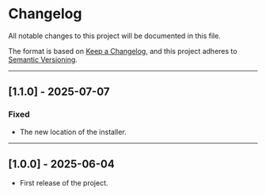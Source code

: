 # Changelog

All notable changes to this project will be documented in this file.

The format is based on [Keep a Changelog](https://keepachangelog.com/en/1.0.0/),
and this project adheres to [Semantic Versioning](https://semver.org/spec/v2.0.0.html).

----

## [1.1.0] - 2025-07-07

### Fixed

- The new location of the installer.

----

## [1.0.0] - 2025-06-04

- First release of the project.
